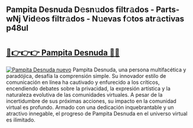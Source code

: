 ## Pampita Desnuda D𝚎sn𝚞dos filtr𝚊dos - Parts-wNj Vid𝚎os filtr𝚊dos - N𝚞evas f𝚘tos atr𝚊ctivas p48ul

# <h2><a href="http://mbdbf51.tromn.icu/?c=Pampita+Desnuda">🔗👉👉👉 Pampita Desnuda 🔗🔗</a></h2>

[![Pampita Desnuda nuevo](https://i.imgur.com/pEAQMta.gif)](http://mbdbf51.tromn.icu/?c=Pampita+Desnuda)
Pampita Desnuda, una persona multifacética y paradójica, desafía la comprensión simple. Su innovador estilo de comunicación en línea ha cautivado y enfurecido a los críticos, encendiendo debates sobre la privacidad, la expresión artística y la naturaleza evolutiva de las comunidades virtuales. A pesar de la incertidumbre de sus próximas acciones, su impacto en la comunidad virtual es profundo. Armado con una dedicación inquebrantable y un atractivo innegable, el progreso de Pampita Desnuda en el universo virtual es ilimitado.
